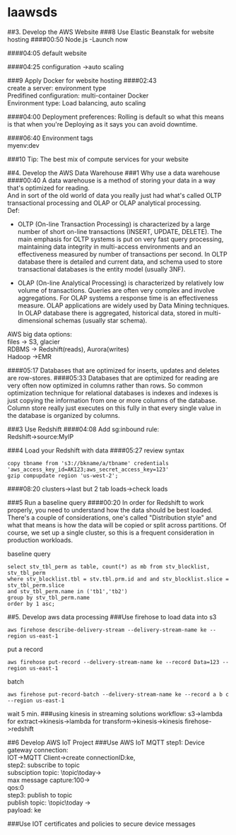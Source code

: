 # laawsds

##3. Develop the AWS Website
###8 Use Elastic Beanstalk for website hosting
####00:50
Node.js -Launch now

####04:05
default website

####04:25
configuration ->auto scaling




###9 Apply Docker for website hosting
####02:43  
create a server: environment type  
Predifined configuration: multi-container Docker  
Environment type: Load balancing, auto scaling  

####04:00
Deployment preferences:
Rolling is default so what this means is that when you're Deploying as it says you can avoid downtime.  

####06:40
Environment tags  
myenv:dev

###10 Tip: The best mix of compute services for your website














##4. Develop the AWS Data Warehouse
###1 Why use a data warehouse
####00:40
A data warehouse is a method of storing your data in a way that's optimized for reading.  
And in sort of the old world of data you really just had what's called OLTP transactional processing and OLAP or OLAP analytical processing.  
Def:
- OLTP (On-line Transaction Processing) is characterized by a large number of short on-line transactions (INSERT, UPDATE, DELETE). The main emphasis for OLTP systems is put on very fast query processing, maintaining data integrity in multi-access environments and an effectiveness measured by number of transactions per second. In OLTP database there is detailed and current data, and schema used to store transactional databases is the entity model (usually 3NF). 

- OLAP (On-line Analytical Processing) is characterized by relatively low volume of transactions. Queries are often very complex and involve aggregations. For OLAP systems a response time is an effectiveness measure. OLAP applications are widely used by Data Mining techniques. In OLAP database there is aggregated, historical data, stored in multi-dimensional schemas (usually star schema). 


AWS big data options:  
files -> S3, glacier  
RDBMS -> Redshift(reads), Aurora(writes)  
Hadoop ->EMR

####05:17
Databases that are optimized for inserts, updates and deletes are row-stores.
####05:33
Databases that are optimized for reading are very often now optimized in columns rather than rows. So common optimization technique for relational databases is indexes and indexes is just copying the information from one or more columns of the database. Column store really just executes on this fully in that every single value in the database is organized by columns.




###3 Use Redshift
####04:08
Add sg:inbound rule:  
Redshift->source:MyIP


###4 Load your Redshift with data
####05:27
review syntax
```
copy tbname from 's3://bkname/a/tbname' credentials 'aws_access_key_id=AK123;aws_secret_access_key=123' 
gzip compupdate region 'us-west-2';
```
####08:20
clusters->last but 2 tab loads->check loads

###5 Run a baseline query
####00:20
In order for Redshift to work properly, you need to understand how the data should be best loaded. There's a couple of considerations, one's called "Distribution style" and what that means is how the data will be copied or split across partitions. Of course, we set up a single cluster, so this is a frequent consideration in production workloads.  

baseline query
```
select stv_tbl_perm as table, count(*) as mb from stv_blocklist, stv_tbl_perm 
where stv_blocklist.tbl = stv.tbl.prm.id and and stv_blocklist.slice = stv_tbl_perm.slice 
and stv_tbl_perm.name in ('tb1','tb2')
group by stv_tbl_perm.name
order by 1 asc;
```




##5. Develop aws data processing
###Use firehose to load data into s3
```
aws firehose describe-delivery-stream --delivery-stream-name ke --region us-east-1
```
put a record
```
aws firehose put-record --delivery-stream-name ke --record Data=123 --region us-east-1
```
batch
```
aws firehose put-record-batch --delivery-stream-name ke --record a b c --region us-east-1
```
wait 5 min.
###using kinesis in streaming solutions
workflow: s3->lambda for extract->kinesis->lambda for transform->kinesis->kinesis firehose->redshift

##6 Develop AWS IoT Project
###Use AWS IoT MQTT
step1: Device gateway connection:  
IOT->MQTT Client->create connectionID:ke,  
step2: subscribe to topic  
subsciption topic: \topic\today->  
max message capture:100->  
qos:0  
step3: publish to topic  
publish topic: \topic\today ->  
payload: ke

###Use IOT certificates and policies to secure device messages
